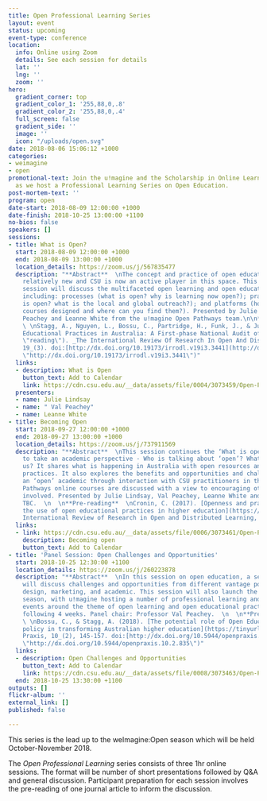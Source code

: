 ```yaml
---
title: Open Professional Learning Series
layout: event
status: upcoming
event-type: conference
location:
  info: Online using Zoom
  details: See each session for details
  lat: ''
  lng: ''
  zoom: ''
hero:
  gradient_corner: top
  gradient_color_1: '255,88,0,.8'
  gradient_color_2: '255,88,0,.4'
  full_screen: false
  gradient_side: ''
  image: ''
  icon: "/uploads/open.svg"
date: 2018-08-06 15:06:12 +1000
categories:
- weimagine
- open
promotional-text: Join the u!magine and the Scholarship in Online Learning Group (SOLG)
  as we host a Professional Learning Series on Open Education.
post-mortem-text: ''
program: open
date-start: 2018-08-09 12:00:00 +1000
date-finish: 2018-10-25 13:00:00 +1100
no-bios: false
speakers: []
sessions:
- title: What is Open?
  start: 2018-08-09 12:00:00 +1000
  end: 2018-08-09 13:00:00 +1000
  location_details: https://zoom.us/j/567835477
  description: "**Abstract**  \nThe concept and practice of open education is still
    relatively new and CSU is now an active player in this space. This introductory
    session will discuss the multifaceted open learning and open educational arena
    including: processes (what is open? why is learning now open?); practices (who
    is open? what is the local and global outreach?); and platforms (how are open
    courses designed and where can you find them?). Presented by Julie Lindsay, Val
    Peachey and Leanne White from the u!magine Open Pathways team.\n\n**Pre-reading**
    \ \nStagg, A., Nguyen, L., Bossu, C., Partridge, H., Funk, J., & Judith, K. (2018). [Open
    Educational Practices in Australia: A First-phase National Audit of Higher Education](https://tinyurl.com/stagg2018
    \"reading\"). _The International Review Of Research In Open And Distributed Learning,
    19_(3). doi:[http://dx.doi.org/10.19173/irrodl.v19i3.3441](http://dx.doi.org/10.19173/irrodl.v19i3.3441
    \"http://dx.doi.org/10.19173/irrodl.v19i3.3441\")"
  links:
  - description: What is Open
    button_text: Add to Calendar
    link: https://cdn.csu.edu.au/__data/assets/file/0004/3073459/Open-PL-Series-Session-1-What-is-Open-.ics
  presenters:
  - name: Julie Lindsay
  - name: " Val Peachey"
  - name: Leanne White
- title: Becoming Open
  start: 2018-09-27 12:00:00 +1000
  end: 2018-09-27 13:00:00 +1000
  location_details: https://zoom.us/j/737911569
  description: "**Abstract**  \nThis session continues the ‘What is open?’ discussion
    to take an academic perspective - Who is talking about ‘open’? What are they telling
    us? It shares what is happening in Australia with open resources and textbook
    practices. It also explores the benefits and opportunities and challenges of being
    an ‘open’ academic through interaction with CSU practitioners in this space. Open
    Pathways online courses are discussed with a view to encouraging others to be
    involved. Presented by Julie Lindsay, Val Peachey, Leanne White and guest speakers
    TBC.  \n  \n**Pre-reading**  \nCronin, C. (2017). [Openness and praxis: Exploring
    the use of open educational practices in higher education](https://tinyurl.com/cronin2017). _The
    International Review of Research in Open and Distributed Learning, 18_(5). doi:10.19173/irrodl.v18i5.3096"
  links:
  - link: https://cdn.csu.edu.au/__data/assets/file/0006/3073461/Open-PL-Series-Session-2-Becoming-Open.ics
    description: Becoming open
    button_text: Add to Calendar
- title: 'Panel Session: Open Challenges and Opportunities'
  start: 2018-10-25 12:30:00 +1100
  location_details: https://zoom.us/j/260223878
  description: "**Abstract**  \nIn this session on open education, a select panel
    will discuss challenges and opportunities from different vantage points including
    design, marketing, and academic. This session will also launch the weimagine:Open
    season, with u!magine hosting a number of professional learning and community
    events around the theme of open learning and open educational practice in the
    following 4 weeks. Panel chair: Professor Val Peachey.  \n  \n**Pre-reading**
    \ \nBossu, C., & Stagg, A. (2018). [The potential role of Open Educational Practice
    policy in transforming Australian higher education](https://tinyurl.com/Bossu2018). _Open
    Praxis, 10_(2), 145-157. doi:[http://dx.doi.org/10.5944/openpraxis.10.2.835](http://dx.doi.org/10.5944/openpraxis.10.2.835
    \"http://dx.doi.org/10.5944/openpraxis.10.2.835\")"
  links:
  - description: Open Challenges and Opportunities
    button_text: Add to Calendar
    link: https://cdn.csu.edu.au/__data/assets/file/0008/3073463/Open-PL-Series-Session-3-Panel-on-Open-Challenges-and-Opportunities.ics
  end: 2018-10-25 13:30:00 +1100
outputs: []
flickr-album: ''
external_link: []
published: false

---
```

This series is the lead up to the weImagine:Open season which will be held October-November 2018.

The _Open Professional Learning_ series consists of three 1hr online sessions. The format will be number of short presentations followed by Q&A and general discussion. Participant preparation for each session involves the pre-reading of one journal article to inform the discussion.